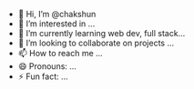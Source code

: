 - 👋 Hi, I’m @chakshun
- 👀 I’m interested in ...
- 🌱 I’m currently learning web dev, full stack...
- 💞️ I’m looking to collaborate on projects ...
- 📫 How to reach me ...
- 😄 Pronouns: ...
- ⚡ Fun fact: ...

<!---
chakshun/chakshun is a ✨ special ✨ repository because its `README.md` (this file) appears on your GitHub profile.
You can click the Preview link to take a look at your changes.
--->
